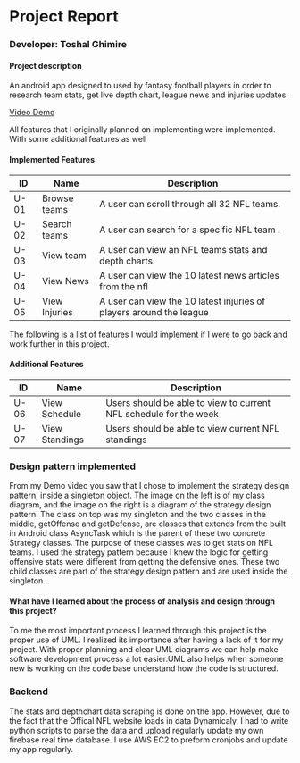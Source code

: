 # Project Report

### Developer: Toshal Ghimire
#### Project description
 ​​An android app designed to used by fantasy football players in order to
    research team stats, get live depth chart, league news and injuries updates.
    
[Video Demo](https://www.youtube.com/watch?v=J3jaws8nDek&feature=youtu.be)

All features that I originally planned on implementing were implemented. With some additional features as well

#### Implemented Features
| ID | Name | Description |
| ------ | ------ | ------ |
| U-01 | Browse teams| A user can scroll through all 32 NFL teams.|
| U-02 | Search teams| A user can search for a specific NFL team .|
| U-03 | View team |A user can view an NFL teams stats and depth charts.|
| U-04 | View News| A user can view the 10 latest news articles from the nfl|
| U-05 | View Injuries | A user can view the 10 latest injuries of players around the league|

The following is a list of features I would implement if I were to go back and work further in this project.


#### Additional Features
| ID | Name | Description |
| ------ | ------ | ------ |
|U-06 |View Schedule| Users should be able to view to current NFL schedule for the week|
|U-07 |View Standings |Users should be able to view current NFL standings|


### Design pattern implemented
From my Demo video you saw that I chose to implement the strategy design pattern, inside a
singleton object. The image on the left is of my class diagram, and the image on the right is a
diagram of the strategy design pattern. The class on top was my singleton and the two classes in
the middle, getOffense and getDefense, are classes that extends from the built in Android class
AsyncTask which is the parent of these two concrete Strategy classes. The purpose of these
classes was to get stats on NFL teams. I used the strategy pattern because I knew the logic for
getting offensive stats were different from getting the defensive ones. These two child classes
are part of the strategy design pattern and are used inside the singleton.
      .
#### What have I learned about the process of analysis and design through this project? 


To me the most important process I learned through this project is the proper use of UML. I realized its importance after having a lack of it for my project. With proper planning and clear UML diagrams we can help make software development process a lot easier.UML also helps when someone new is working on the code base understand how the code is structured.


### Backend
The stats and depthchart data scraping is done on the app. However, due to the fact that the Offical NFL website loads in data Dynamicaly, I had to write python scripts to parse the data and upload regularly update my own firebase real time database. I use AWS EC2 to preform cronjobs and update my app regularly.  


